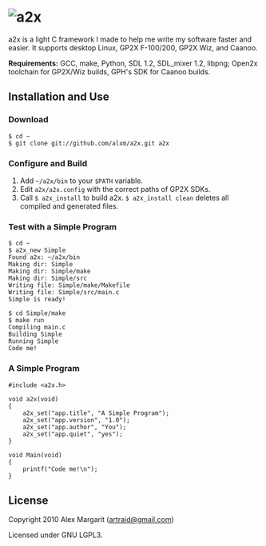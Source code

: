 ![a2x](https://github.com/alxm/a2x/raw/master/doc/a2x-logo.png "a2x")
=====================================================================

a2x is a light C framework I made to help me write my software faster and easier. It supports desktop Linux, GP2X F-100/200, GP2X Wiz, and Caanoo.

**Requirements:** GCC, make, Python, SDL 1.2, SDL_mixer 1.2, libpng; Open2x toolchain for GP2X/Wiz builds, GPH's SDK for Caanoo builds.

Installation and Use
--------------------

### Download

    $ cd ~
    $ git clone git://github.com/alxm/a2x.git a2x

### Configure and Build

1. Add `~/a2x/bin` to your `$PATH` variable.
2. Edit `a2x/a2x.config` with the correct paths of GP2X SDKs.
3. Call `$ a2x_install` to build a2x. `$ a2x_install clean` deletes all compiled and generated files.

### Test with a Simple Program

    $ cd ~
    $ a2x_new Simple
    Found a2x: ~/a2x/bin
    Making dir: Simple
    Making dir: Simple/make
    Making dir: Simple/src
    Writing file: Simple/make/Makefile
    Writing file: Simple/src/main.c
    Simple is ready!

    $ cd Simple/make
    $ make run
    Compiling main.c
    Building Simple
    Running Simple
    Code me!

### A Simple Program

    #include <a2x.h>

    void a2x(void)
    {
        a2x_set("app.title", "A Simple Program");
        a2x_set("app.version", "1.0");
        a2x_set("app.author", "You");
        a2x_set("app.quiet", "yes");
    }

    void Main(void)
    {
        printf("Code me!\n");
    }

License
-------

Copyright 2010 Alex Margarit (artraid@gmail.com)

Licensed under GNU LGPL3.
